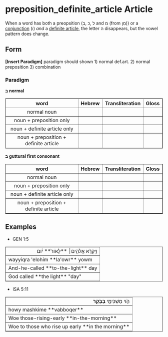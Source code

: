 # preposition_definite_article Article
When a word has both a preopsition (ל ,כ ,ב and מ (from מִן)) or a [conjunction](https://git.door43.org/Door43/en-uhg/src/master/content/conjunction/02.md) (ו) *and* a [definite article](https://git.door43.org/Door43/en-uhg/src/master/content/particle_definite_article/02.md), the letter ה disappears, but the vowel pattern does change.

## Form
**[Insert Paradigm]** paradigm should shown 1) normal def.art. 2) normal preposition 3) combination

### Paradigm

**ב normal**
<table border="1" class="docutils">
<tr class="row-odd"><th>word</th><th>Hebrew</th><th>Transliteration</th><th>Gloss</th>
</tr>
<tr class="row-even" align="center"><td>normal noun</td><td></td><td></td><td></td>
</tr>
<tr class="row-odd" align="center"><td>noun + preposition only</td><td></td><td></td><td></td>
</tr>
<tr class="row-even" align="center"><td>noun + definite article only</td><td></td><td></td><td></td>
</tr>
<tr class="row-odd" align="center"><td>noun + preposition + definite article</td><td></td><td></td><td></td>
</tr>
</tbody>
</table>

**ב guttural first consonant**
<table border="1" class="docutils">
<tr class="row-odd"><th>word</th><th>Hebrew</th><th>Transliteration</th><th>Gloss</th>
</tr>
<tr class="row-even" align="center"><td>normal noun</td><td></td><td></td><td></td>
</tr>
<tr class="row-odd" align="center"><td>noun + preposition only</td><td></td><td></td><td></td>
</tr>
<tr class="row-even" align="center"><td>noun + definite article only</td><td></td><td></td><td></td>
</tr>
<tr class="row-odd" align="center"><td>noun + preposition + definite article</td><td></td><td></td><td></td>
</tr>
</tbody>
</table>

## Examples

* GEN 1:5
<table border="1" class="docutils">
<colgroup>
<col width="100%" />
</colgroup>
<tbody valign="top">
<tr class="row-odd" align="right"><td>וַיִּקְרָ֨א אֱלֹהִ֤ים׀ **לָאֹור֙** יֹ֔ום</td>
</tr>
<tr class="row-even"><td>wayyiqra 'elohim **la'owr** yowm</td>
</tr>
<tr class="row-odd"><td>And-he-called **to-the-light** day</td>
</tr>
<tr class="row-even"><td>God called **the light** "day"</td>
</tr>
</tbody>
</table>

* ISA 5:11
<table border="1" class="docutils">
<colgroup>
<col width="100%" />
</colgroup>
<tbody valign="top">
<tr class="row-odd" align="right"><td>הֹ֛וי מַשְׁכִּימֵ֥י <b>בַבֹּ֖קֶר</b></td>
</tr>
<tr class="row-even"><td>howy mashkime **vabboqer**</td>
</tr>
<tr class="row-odd"><td>Woe those-rising-early **in-the-morning**</td>
</tr>
<tr class="row-even"><td>Woe to those who rise up early **in the morning**</td>
</tr>
</tbody>
</table>
